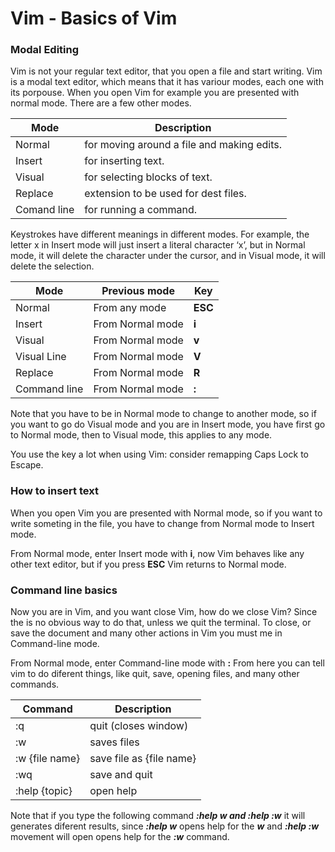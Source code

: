 
# Vim - Basics of Vim

### Modal Editing

Vim is not your regular text editor, that you open a file and start writing.
Vim is a modal text editor, which means that it has variour modes, each one with its porpouse. When you open Vim for example you are presented with normal mode. There are a few other modes.

| Mode  | Description                                                               |
| ------ | ------------------------------------------------------------------------- |
| Normal   | for moving around a file and making edits. |
| Insert | for inserting text. |
| Visual    |  for selecting blocks of text. |
| Replace    | extension to be used for dest files. |
| Comand line    | for running a command.          |

Keystrokes have different meanings in different modes. For example, the letter x in Insert mode will just insert a literal character ‘x’, but in Normal mode, it will delete the character under the cursor, and in Visual mode, it will delete the selection.

| Mode | Previous mode | Key |
|------|--| ---|
| Normal | From any mode  |  **ESC** |
| Insert | From Normal mode | **i**|
| Visual | From Normal mode | **v** |
| Visual Line | From Normal mode | **V** |
| Replace |  From Normal mode | **R** |
| Command line | From Normal mode | **:**      |

Note that you have to be in Normal mode to change to another mode, so if you want to go do Visual mode and you are in Insert mode, you have first go to Normal mode, then to Visual mode, this applies to any mode.

You use the <ESC> key a lot when using Vim: consider remapping Caps Lock to Escape.

### How to insert text

When you open Vim you are presented with Normal mode, so if you want to write someting in the file, you have to change from Normal mode to Insert mode.

From Normal mode, enter Insert mode with **i**, now Vim behaves like any other text editor, but if you press **ESC** Vim returns to Normal mode.

### Command line basics

Now you are in Vim, and you want close Vim, how do we close Vim? Since the is no obvious way to do that, unless we quit the terminal. To close, or save the document and many other actions in Vim you must me in Command-line mode.

From Normal mode, enter Command-line mode with **:**
From here you can tell vim to do diferent things, like quit, save, opening files, and many other commands.

| Command | Description |
| ------- | ------------|
| :q | quit (closes window) |
| :w | saves files |
| :w {file name} | save file as {file name} |
| :wq | save and quit |
| :help {topic} | open help |

Note that if you type the following command ***:help w and :help :w*** it will generates diferent results, since ***:help w*** opens help for the ***w*** and ***:help :w*** movement will open opens help for the ***:w*** command.